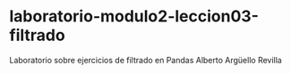 # laboratorio-modulo2-leccion03-filtrado
Laboratorio sobre ejercicios de filtrado en Pandas Alberto Argüello Revilla
